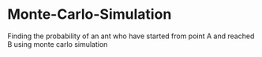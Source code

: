 # Monte-Carlo-Simulation
Finding the probability of an ant who have started from point A and reached B using monte carlo simulation
